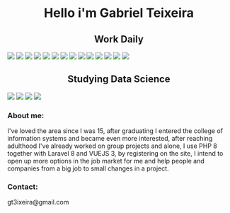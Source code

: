         
<h1 style="text-align: center">Hello i'm Gabriel Teixeira</h1>

<h2 style="text-align: center">Work Daily</h2>
<p>
  <img src ="https://img.shields.io/badge/laravel%20-%F05340.svg?&style=for-the-badge&color=F05340&logo=laravel&logoColor=white"/>
  <img src="https://img.shields.io/badge/Vue.js%20-4495.svg?&style=for-the-badge&color=41B883&logo=Vue.js&logoColor=34495E"/>
  <img src="https://img.shields.io/badge/Bootstrap%20-%23563D7C.svg?&style=for-the-badge&logo=bootstrap&logoColor=white"/>
  <img src="https://img.shields.io/badge/tailwind%20-%F05340.svg?&style=for-the-badge&color=22d3ee&logo=tailwindcss&logoColor=white"/>
  <img src="https://img.shields.io/badge/mysql%20-4495.svg?&style=for-the-badge&color=F29111&logo=mysql&logoColor=00758F"/>
  <img src ="https://img.shields.io/badge/postgres%20-4495.svg?&style=for-the-badge&color=white&logo=postgresql&logoColor=336791"/>
  <img src="https://img.shields.io/badge/HTML5%20-%23E34F26.svg?&style=for-the-badge&logo=html5&logoColor=white"/>
  <img src="https://img.shields.io/badge/CSS3%20-%231572B6.svg?&style=for-the-badge&logo=css3&logoColor=white"/>
  <img src="https://img.shields.io/badge/JavaScript%20-%23323330.svg?&style=for-the-badge&color=323330&logo=javascript&logoColor=%23F7DF1"/>
  <img src="https://img.shields.io/badge/java%20-4495.svg?&style=for-the-badge&color=F8981D&logo=java&logoColor=5382A1"/>
  <img src="https://img.shields.io/badge/php8%20-%231572B6.svg?&style=for-the-badge&color=C8D3F5&logo=php&logoColor=5D6DA1"/>
  <img src="https://img.shields.io/badge/git-%23F05033.svg?style=for-the-badge&logo=git&logoColor=white"/>
  <img src="https://img.shields.io/badge/github-%23121011.svg?style=for-the-badge&logo=github&logoColor=white"/>
  <img src="https://img.shields.io/badge/gitlab-%23181717.svg?style=for-the-badge&logo=gitlab&logoColor=white"/>
</p>
<h2 style="text-align: center">Studying Data Science</h2>
<img src="https://img.shields.io/badge/r%20-%231572B6.svg?&style=for-the-badge&color=BFC2C5&logo=r&logoColor=276DC2"/>
<img src="https://img.shields.io/badge/python%20-%231572B6.svg?&style=for-the-badge&color=FFE873&logo=python&logoColor=276DC2"/>
<img src="https://img.shields.io/badge/Anaconda-%2344A833.svg?style=for-the-badge&logo=anaconda&logoColor=white"/>
<img src="https://img.shields.io/badge/docker-%230db7ed.svg?style=for-the-badge&logo=docker&logoColor=white"/>
<h3>About me:</h3>
<p>I've loved the area since I was 15, after graduating I entered the college of information systems and became even more interested, after reaching adulthood I've already worked on group projects and alone, I use PHP 8 together with Laravel 8 and VUEJS 3, by registering on the site, I intend to open up more options in the job market for me and help people and companies from a big job to small changes in a project.
</p>
<h3>Contact:</h3>
<p>gt3ixeira@gmail.com</p>

